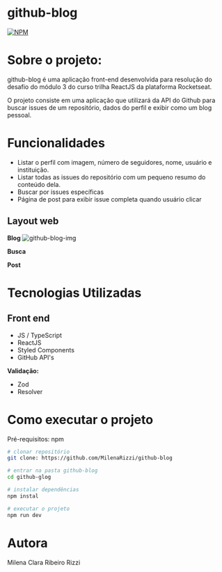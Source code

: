 # github-blog
[![NPM](https://img.shields.io/npm/l/react)](https://github.com/MilenaRizzi/github-blog/blob/main/LICENSE) 

# Sobre o projeto:
github-blog é uma aplicação front-end desenvolvida para resolução do desafio do módulo 3 do curso trilha ReactJS da plataforma Rocketseat.

O projeto consiste em uma aplicação que utilizará da API do Github para buscar issues de um repositório, dados do perfil e exibir como um blog pessoal. 

# Funcionalidades
- Listar o perfil com imagem, número de seguidores, nome, usuário e instituição.
- Listar todas as issues do repositório com um pequeno resumo do conteúdo dela.
- Buscar por issues específicas
- Página de post para exibir issue completa quando usuário clicar

## Layout web

**Blog**
![github-blog-img](https://github.com/MilenaRizzi/github-blog/assets/116590085/3aeb9fcc-f0ae-41e9-9371-ab51b2e02109)



**Busca**


**Post**



# Tecnologias Utilizadas
## Front end
- JS / TypeScript
- ReactJS
- Styled Components
- GitHub API's


**Validação:**
- Zod
- Resolver

# Como executar o projeto
Pré-requisitos: npm 

```bash
# clonar repositório
git clone: https://github.com/MilenaRizzi/github-blog

# entrar na pasta github-blog
cd github-glog

# instalar dependências
npm instal

# executar o projeto
npm run dev
```

# Autora
Milena Clara Ribeiro Rizzi
